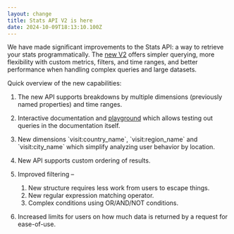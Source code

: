 ```yaml
---
layout: change
title: Stats API V2 is here
date: 2024-10-09T18:13:10.100Z
---
```

W﻿e have made significant improvements to the Stats API: a way to retrieve your stats programmatically. The [new V2](https://plausible.io/docs/stats-api) offers simpler querying, more flexibility with custom metrics, filters, and time ranges, and better performance when handling complex queries and large datasets.

Q﻿uick overview of the new capabilities:

1. The new API supports breakdowns by multiple dimensions (previously named properties) and time ranges.
2. Interactive documentation and [playground](https://plausible.io/docs/stats-api-playground) which allows testing out queries in the documentation itself.
3. New dimensions \`visit:country_name\`, \`visit:region_name\` and \`visit:city_name\` which simplify analyzing user behavior by location.
4. New API supports custom ordering of results.
5. Improved filtering –

   1. New structure requires less work from users to escape things.
   2. New regular expression matching operator.
   3. Complex conditions using OR/AND/NOT conditions.
6. Increased limits for users on how much data is returned by a request for ease-of-use.
